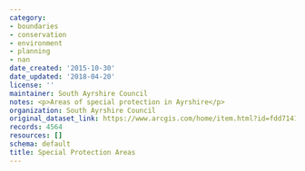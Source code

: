 ```yaml
---
category:
- boundaries
- conservation
- environment
- planning
- nan
date_created: '2015-10-30'
date_updated: '2018-04-20'
license: ''
maintainer: South Ayrshire Council
notes: <p>Areas of special protection in Ayrshire</p>
organization: South Ayrshire Council
original_dataset_link: https://www.arcgis.com/home/item.html?id=fdd7141aced44013ac71e3cc2dac407b
records: 4564
resources: []
schema: default
title: Special Protection Areas
---
```

